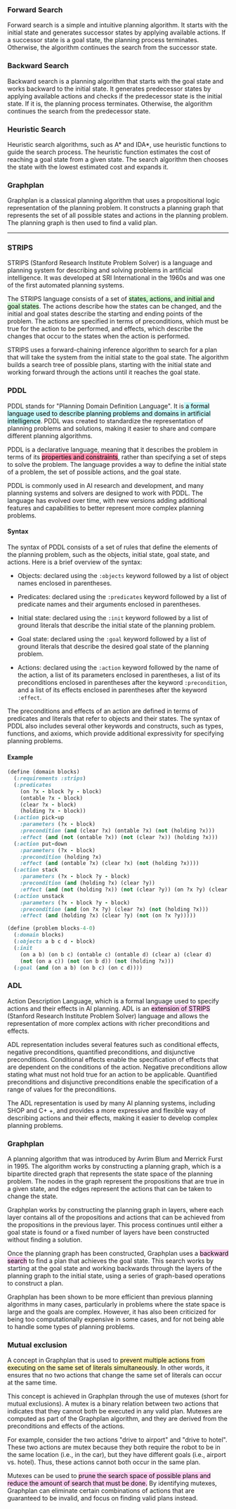 
### Forward Search

Forward search is a simple and intuitive planning algorithm. It starts with the initial state and generates successor states by applying available actions. If a successor state is a goal state, the planning process terminates. Otherwise, the algorithm continues the search from the successor state.

### Backward Search

Backward search is a planning algorithm that starts with the goal state and works backward to the initial state. It generates predecessor states by applying available actions and checks if the predecessor state is the initial state. If it is, the planning process terminates. Otherwise, the algorithm continues the search from the predecessor state.

### Heuristic Search

Heuristic search algorithms, such as A* and IDA*, use heuristic functions to guide the search process. The heuristic function estimates the cost of reaching a goal state from a given state. The search algorithm then chooses the state with the lowest estimated cost and expands it.

### Graphplan

Graphplan is a classical planning algorithm that uses a propositional logic representation of the planning problem. It constructs a planning graph that represents the set of all possible states and actions in the planning problem. The planning graph is then used to find a valid plan.

------------

### STRIPS

STRIPS (Stanford Research Institute Problem Solver) is a language and planning system for describing and solving problems in artificial intelligence. It was developed at SRI International in the 1960s and was one of the first automated planning systems.

The STRIPS language consists of a set of <mark style="background: #BBFABBA6;">states, actions, and initial and goal states</mark>. The actions describe how the states can be changed, and the initial and goal states describe the starting and ending points of the problem. The actions are specified in terms of preconditions, which must be true for the action to be performed, and effects, which describe the changes that occur to the states when the action is performed.

STRIPS uses a forward-chaining inference algorithm to search for a plan that will take the system from the initial state to the goal state. The algorithm builds a search tree of possible plans, starting with the initial state and working forward through the actions until it reaches the goal state.


### PDDL

PDDL stands for "Planning Domain Definition Language". It is<mark style="background: #ABF7F7A6;"> a formal language used to describe planning problems and domains in artificial intelligence</mark>. PDDL was created to standardize the representation of planning problems and solutions, making it easier to share and compare different planning algorithms.

PDDL is a declarative language, meaning that it describes the problem in terms of its <mark style="background: #FF5582A6;">properties and constraints</mark>, rather than specifying a set of steps to solve the problem. The language provides a way to define the initial state of a problem, the set of possible actions, and the goal state.

PDDL is commonly used in AI research and development, and many planning systems and solvers are designed to work with PDDL. The language has evolved over time, with new versions adding additional features and capabilities to better represent more complex planning problems.

#### Syntax

The syntax of PDDL consists of a set of rules that define the elements of the planning problem, such as the objects, initial state, goal state, and actions. Here is a brief overview of the syntax:

-   Objects: declared using the `:objects` keyword followed by a list of object names enclosed in parentheses.
    
-   Predicates: declared using the `:predicates` keyword followed by a list of predicate names and their arguments enclosed in parentheses.
    
-   Initial state: declared using the `:init` keyword followed by a list of ground literals that describe the initial state of the planning problem.
    
-   Goal state: declared using the `:goal` keyword followed by a list of ground literals that describe the desired goal state of the planning problem.
    
-   Actions: declared using the `:action` keyword followed by the name of the action, a list of its parameters enclosed in parentheses, a list of its preconditions enclosed in parentheses after the keyword `:precondition`, and a list of its effects enclosed in parentheses after the keyword `:effect`.
    

The preconditions and effects of an action are defined in terms of predicates and literals that refer to objects and their states. The syntax of PDDL also includes several other keywords and constructs, such as types, functions, and axioms, which provide additional expressivity for specifying planning problems.

#### Example

```ruby
(define (domain blocks)
  (:requirements :strips)
  (:predicates 
    (on ?x - block ?y - block)
    (ontable ?x - block)
    (clear ?x - block)
    (holding ?x - block))
  (:action pick-up
    :parameters (?x - block)
    :precondition (and (clear ?x) (ontable ?x) (not (holding ?x)))
    :effect (and (not (ontable ?x)) (not (clear ?x)) (holding ?x)))
  (:action put-down
    :parameters (?x - block)
    :precondition (holding ?x)
    :effect (and (ontable ?x) (clear ?x) (not (holding ?x))))
  (:action stack
    :parameters (?x - block ?y - block)
    :precondition (and (holding ?x) (clear ?y))
    :effect (and (not (holding ?x)) (not (clear ?y)) (on ?x ?y) (clear ?x)))
  (:action unstack
    :parameters (?x - block ?y - block)
    :precondition (and (on ?x ?y) (clear ?x) (not (holding ?x)))
    :effect (and (holding ?x) (clear ?y) (not (on ?x ?y)))))
```

```ruby
(define (problem blocks-4-0)
  (:domain blocks)
  (:objects a b c d - block)
  (:init 
    (on a b) (on b c) (ontable c) (ontable d) (clear a) (clear d)
    (not (on a c)) (not (on b d)) (not (holding ?x)))
  (:goal (and (on a b) (on b c) (on c d))))
```


### ADL
Action Description Language, which is a formal language used to specify actions and their effects in AI planning. ADL is an <mark style="background: #FFB8EBA6;">extension of STRIPS</mark> (Stanford Research Institute Problem Solver) language and allows the representation of more complex actions with richer preconditions and effects.

ADL representation includes several features such as conditional effects, negative preconditions, quantified preconditions, and disjunctive preconditions. Conditional effects enable the specification of effects that are dependent on the conditions of the action. Negative preconditions allow stating what must not hold true for an action to be applicable. Quantified preconditions and disjunctive preconditions enable the specification of a range of values for the preconditions.

The ADL representation is used by many AI planning systems, including SHOP and C+ +, and provides a more expressive and flexible way of describing actions and their effects, making it easier to develop complex planning problems.

### Graphplan

A planning algorithm that was introduced by Avrim Blum and Merrick Furst in 1995. The algorithm works by constructing a planning graph, which is a bipartite directed graph that represents the state space of the planning problem. The nodes in the graph represent the propositions that are true in a given state, and the edges represent the actions that can be taken to change the state.

Graphplan works by constructing the planning graph in layers, where each layer contains all of the propositions and actions that can be achieved from the propositions in the previous layer. This process continues until either a goal state is found or a fixed number of layers have been constructed without finding a solution.

Once the planning graph has been constructed, Graphplan uses a <mark style="background: #FFB8EBA6;">backward search</mark> to find a plan that achieves the goal state. This search works by starting at the goal state and working backwards through the layers of the planning graph to the initial state, using a series of graph-based operations to construct a plan.

Graphplan has been shown to be more efficient than previous planning algorithms in many cases, particularly in problems where the state space is large and the goals are complex. However, it has also been criticized for being too computationally expensive in some cases, and for not being able to handle some types of planning problems.


### Mutual exclusion
A concept in Graphplan that is used to <mark style="background: #FFF3A3A6;">prevent multiple actions from executing on the same set of literals simultaneously</mark>. In other words, it ensures that no two actions that change the same set of literals can occur at the same time.

This concept is achieved in Graphplan through the use of mutexes (short for mutual exclusions). A mutex is a binary relation between two actions that indicates that they cannot both be executed in any valid plan. Mutexes are computed as part of the Graphplan algorithm, and they are derived from the preconditions and effects of the actions.

For example, consider the two actions "drive to airport" and "drive to hotel". These two actions are mutex because they both require the robot to be in the same location (i.e., in the car), but they have different goals (i.e., airport vs. hotel). Thus, these actions cannot both occur in the same plan.

Mutexes can be used to <mark style="background: #FFB8EBA6;">prune the search space of possible plans and reduce the amount of search that must be done.</mark> By identifying mutexes, Graphplan can eliminate certain combinations of actions that are guaranteed to be invalid, and focus on finding valid plans instead.